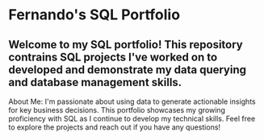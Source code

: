 # Fernando's SQL Portfolio
## Welcome to my SQL portfolio! This repository contrains SQL projects I've worked on to developed and demonstrate my data querying and database management skills.
About Me: I'm passionate about using data to generate actionable insights for key business decisions. This portfolio showcases my growing proficiency with SQL as I continue to develop my technical skills. Feel free to explore the projects and reach out if you have any questions!
